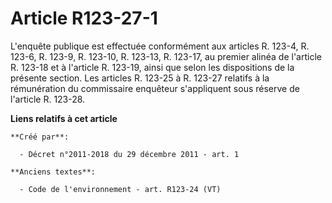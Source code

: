 # Article R123-27-1

L'enquête publique est effectuée conformément aux articles R. 123-4, R. 123-6, R. 123-9, R. 123-10, R. 123-13, R. 123-17, au
premier alinéa de l'article R. 123-18 et à l'article R. 123-19, ainsi que selon les dispositions de la présente section. Les
articles R. 123-25 à R. 123-27 relatifs à la rémunération du commissaire enquêteur s'appliquent sous réserve de l'article R.
123-28.

**Liens relatifs à cet article**

	**Créé par**:

	  - Décret n°2011-2018 du 29 décembre 2011 - art. 1

	**Anciens textes**:

	  - Code de l'environnement - art. R123-24 (VT)
